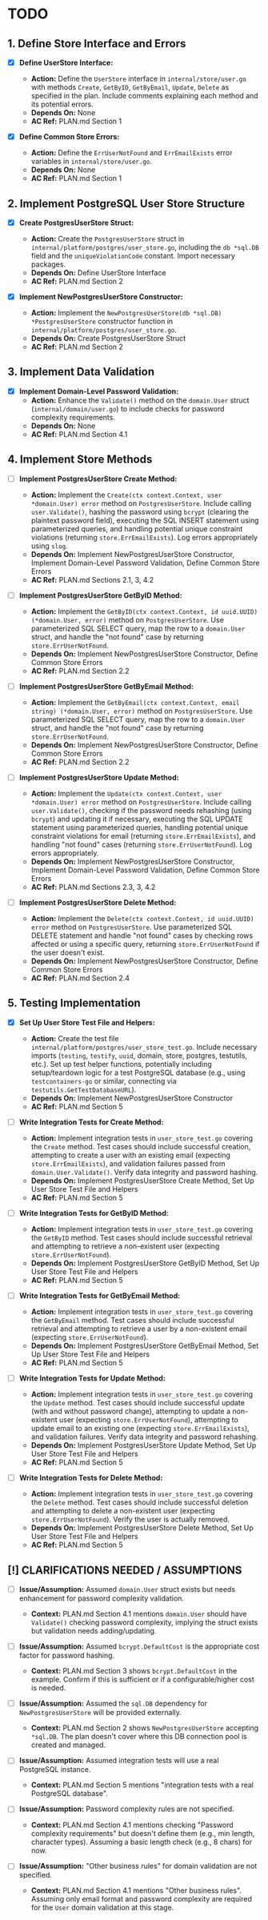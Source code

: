 # TODO

## 1. Define Store Interface and Errors
- [x] **Define UserStore Interface:**
  - **Action:** Define the `UserStore` interface in `internal/store/user.go` with methods `Create`, `GetByID`, `GetByEmail`, `Update`, `Delete` as specified in the plan. Include comments explaining each method and its potential errors.
  - **Depends On:** None
  - **AC Ref:** PLAN.md Section 1

- [x] **Define Common Store Errors:**
  - **Action:** Define the `ErrUserNotFound` and `ErrEmailExists` error variables in `internal/store/user.go`.
  - **Depends On:** None
  - **AC Ref:** PLAN.md Section 1

## 2. Implement PostgreSQL User Store Structure
- [x] **Create PostgresUserStore Struct:**
  - **Action:** Create the `PostgresUserStore` struct in `internal/platform/postgres/user_store.go`, including the `db *sql.DB` field and the `uniqueViolationCode` constant. Import necessary packages.
  - **Depends On:** Define UserStore Interface
  - **AC Ref:** PLAN.md Section 2

- [x] **Implement NewPostgresUserStore Constructor:**
  - **Action:** Implement the `NewPostgresUserStore(db *sql.DB) *PostgresUserStore` constructor function in `internal/platform/postgres/user_store.go`.
  - **Depends On:** Create PostgresUserStore Struct
  - **AC Ref:** PLAN.md Section 2

## 3. Implement Data Validation
- [x] **Implement Domain-Level Password Validation:**
  - **Action:** Enhance the `Validate()` method on the `domain.User` struct (`internal/domain/user.go`) to include checks for password complexity requirements.
  - **Depends On:** None
  - **AC Ref:** PLAN.md Section 4.1

## 4. Implement Store Methods
- [ ] **Implement PostgresUserStore Create Method:**
  - **Action:** Implement the `Create(ctx context.Context, user *domain.User) error` method on `PostgresUserStore`. Include calling `user.Validate()`, hashing the password using `bcrypt` (clearing the plaintext password field), executing the SQL INSERT statement using parameterized queries, and handling potential unique constraint violations (returning `store.ErrEmailExists`). Log errors appropriately using `slog`.
  - **Depends On:** Implement NewPostgresUserStore Constructor, Implement Domain-Level Password Validation, Define Common Store Errors
  - **AC Ref:** PLAN.md Sections 2.1, 3, 4.2

- [ ] **Implement PostgresUserStore GetByID Method:**
  - **Action:** Implement the `GetByID(ctx context.Context, id uuid.UUID) (*domain.User, error)` method on `PostgresUserStore`. Use parameterized SQL SELECT query, map the row to a `domain.User` struct, and handle the "not found" case by returning `store.ErrUserNotFound`.
  - **Depends On:** Implement NewPostgresUserStore Constructor, Define Common Store Errors
  - **AC Ref:** PLAN.md Section 2.2

- [ ] **Implement PostgresUserStore GetByEmail Method:**
  - **Action:** Implement the `GetByEmail(ctx context.Context, email string) (*domain.User, error)` method on `PostgresUserStore`. Use parameterized SQL SELECT query, map the row to a `domain.User` struct, and handle the "not found" case by returning `store.ErrUserNotFound`.
  - **Depends On:** Implement NewPostgresUserStore Constructor, Define Common Store Errors
  - **AC Ref:** PLAN.md Section 2.2

- [ ] **Implement PostgresUserStore Update Method:**
  - **Action:** Implement the `Update(ctx context.Context, user *domain.User) error` method on `PostgresUserStore`. Include calling `user.Validate()`, checking if the password needs rehashing (using `bcrypt`) and updating it if necessary, executing the SQL UPDATE statement using parameterized queries, handling potential unique constraint violations for email (returning `store.ErrEmailExists`), and handling "not found" cases (returning `store.ErrUserNotFound`). Log errors appropriately.
  - **Depends On:** Implement NewPostgresUserStore Constructor, Implement Domain-Level Password Validation, Define Common Store Errors
  - **AC Ref:** PLAN.md Sections 2.3, 3, 4.2

- [ ] **Implement PostgresUserStore Delete Method:**
  - **Action:** Implement the `Delete(ctx context.Context, id uuid.UUID) error` method on `PostgresUserStore`. Use parameterized SQL DELETE statement and handle "not found" cases by checking rows affected or using a specific query, returning `store.ErrUserNotFound` if the user doesn't exist.
  - **Depends On:** Implement NewPostgresUserStore Constructor, Define Common Store Errors
  - **AC Ref:** PLAN.md Section 2.4

## 5. Testing Implementation
- [x] **Set Up User Store Test File and Helpers:**
  - **Action:** Create the test file `internal/platform/postgres/user_store_test.go`. Include necessary imports (`testing`, `testify`, `uuid`, domain, store, postgres, testutils, etc.). Set up test helper functions, potentially including setup/teardown logic for a test PostgreSQL database (e.g., using `testcontainers-go` or similar, connecting via `testutils.GetTestDatabaseURL`).
  - **Depends On:** Implement NewPostgresUserStore Constructor
  - **AC Ref:** PLAN.md Section 5

- [ ] **Write Integration Tests for Create Method:**
  - **Action:** Implement integration tests in `user_store_test.go` covering the `Create` method. Test cases should include successful creation, attempting to create a user with an existing email (expecting `store.ErrEmailExists`), and validation failures passed from `domain.User.Validate()`. Verify data integrity and password hashing.
  - **Depends On:** Implement PostgresUserStore Create Method, Set Up User Store Test File and Helpers
  - **AC Ref:** PLAN.md Section 5

- [ ] **Write Integration Tests for GetByID Method:**
  - **Action:** Implement integration tests in `user_store_test.go` covering the `GetByID` method. Test cases should include successful retrieval and attempting to retrieve a non-existent user (expecting `store.ErrUserNotFound`).
  - **Depends On:** Implement PostgresUserStore GetByID Method, Set Up User Store Test File and Helpers
  - **AC Ref:** PLAN.md Section 5

- [ ] **Write Integration Tests for GetByEmail Method:**
  - **Action:** Implement integration tests in `user_store_test.go` covering the `GetByEmail` method. Test cases should include successful retrieval and attempting to retrieve a user by a non-existent email (expecting `store.ErrUserNotFound`).
  - **Depends On:** Implement PostgresUserStore GetByEmail Method, Set Up User Store Test File and Helpers
  - **AC Ref:** PLAN.md Section 5

- [ ] **Write Integration Tests for Update Method:**
  - **Action:** Implement integration tests in `user_store_test.go` covering the `Update` method. Test cases should include successful update (with and without password change), attempting to update a non-existent user (expecting `store.ErrUserNotFound`), attempting to update email to an existing one (expecting `store.ErrEmailExists`), and validation failures. Verify data integrity and password rehashing.
  - **Depends On:** Implement PostgresUserStore Update Method, Set Up User Store Test File and Helpers
  - **AC Ref:** PLAN.md Section 5

- [ ] **Write Integration Tests for Delete Method:**
  - **Action:** Implement integration tests in `user_store_test.go` covering the `Delete` method. Test cases should include successful deletion and attempting to delete a non-existent user (expecting `store.ErrUserNotFound`). Verify the user is actually removed.
  - **Depends On:** Implement PostgresUserStore Delete Method, Set Up User Store Test File and Helpers
  - **AC Ref:** PLAN.md Section 5

## [!] CLARIFICATIONS NEEDED / ASSUMPTIONS
- [ ] **Issue/Assumption:** Assumed `domain.User` struct exists but needs enhancement for password complexity validation.
  - **Context:** PLAN.md Section 4.1 mentions `domain.User` should have `Validate()` checking password complexity, implying the struct exists but validation needs adding/updating.

- [ ] **Issue/Assumption:** Assumed `bcrypt.DefaultCost` is the appropriate cost factor for password hashing.
  - **Context:** PLAN.md Section 3 shows `bcrypt.DefaultCost` in the example. Confirm if this is sufficient or if a configurable/higher cost is needed.

- [ ] **Issue/Assumption:** Assumed the `sql.DB` dependency for `NewPostgresUserStore` will be provided externally.
  - **Context:** PLAN.md Section 2 shows `NewPostgresUserStore` accepting `*sql.DB`. The plan doesn't cover where this DB connection pool is created and managed.

- [ ] **Issue/Assumption:** Assumed integration tests will use a real PostgreSQL instance.
  - **Context:** PLAN.md Section 5 mentions "integration tests with a real PostgreSQL database".

- [ ] **Issue/Assumption:** Password complexity rules are not specified.
  - **Context:** PLAN.md Section 4.1 mentions checking "Password complexity requirements" but doesn't define them (e.g., min length, character types). Assuming a basic length check (e.g., 8 chars) for now.

- [ ] **Issue/Assumption:** "Other business rules" for domain validation are not specified.
  - **Context:** PLAN.md Section 4.1 mentions "Other business rules". Assuming only email format and password complexity are required for the `User` domain validation at this stage.
